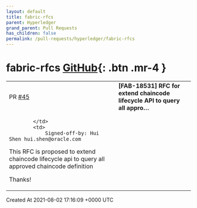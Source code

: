 ```yaml
---
layout: default
title: fabric-rfcs
parent: Hyperledger
grand_parent: Pull Requests
has_children: false
permalink: /pull-requests/hyperledger/fabric-rfcs
---
```


# fabric-rfcs <span class="fs-3 right-align">[GitHub](https://github.com/hyperledger/fabric-rfcs){: .btn .mr-4 }</span>


<div>
    <table>
        <tr>
            <td>
                PR <a href="https://github.com/hyperledger/fabric-rfcs/pull/45" class=".btn">#45</a>
            </td>
            <td>
                <b>
                    [FAB-18531] RFC for extend chaincode lifecycle API to query all appro…
                </b>
            </td>
        </tr>
        <tr>
            <td>
                
            </td>
            <td>
                Signed-off-by: Hui Shen hui.shen@oracle.com

This RFC is proposed to extend chaincode lifecycle api to query all approved chaincode definition

Thanks!
            </td>
        </tr>
    </table>
    <div class="right-align">
        Created At 2021-08-02 17:16:09 +0000 UTC
    </div>
</div>

